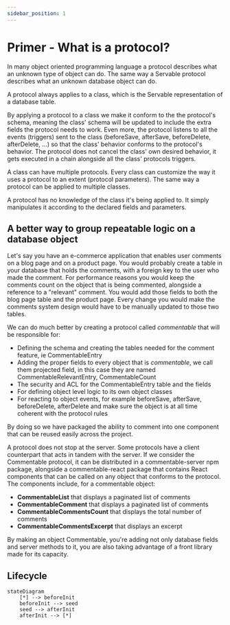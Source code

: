 ```yaml
---
sidebar_position: 1
---
```


# Primer - What is a protocol?

In many object oriented programming language a protocol describes what an unknown type of object can do. The same way a Servable protocol describes what an unknown database object can do. 

A protocol always applies to a class, which is the Servable representation of a database table. 

By applying a protocol to a class we make it conform to the the protocol's schema, meaning the class' schema will be updated to include the extra fields the protocol needs to work. Even more, the protocol listens to all the events (triggers) sent to the class (beforeSave, afterSave, beforeDelete, afterDelete, ...) so that the class' behavior conforms to the protocol's behavior. The protocol does not cancel the class' own desired behavior, it gets executed in a chain alongside all the class' protocols triggers.

A class can have multiple protocols.
Every class can customize the way it uses a protocol to an extent (protocol parameters).
The same way a protocol can be applied to multiple classes.

A protocol has no knowledge of the class it's being applied to. It simply manipulates it according to the declared fields and parameters.


## A better way to group repeatable logic on a database object
Let's say you have an e-commerce application that enables user comments on a blog page and on a product page. You would probably create a table in your database that holds the comments, with a foreign key to the user who made the comment. For performance reasons you would keep the comments count on the object that is being commented, alongside a reference to a "relevant" comment. You would add those fields to both the blog page table and the product page. Every change you would make the comments system design would have to be manually updated to those two tables.

We can do much better by creating a protocol called *commentable* that will be responsible for:

- Defining the schema and creating the tables needed for the comment feature, ie CommentableEntry
- Adding the proper fields to every object that is *commentable*, we call them projected field, in this case they are named CommentableRelevantEntry, CommentableCount
- The security and ACL for the CommentableEntry table and the fields 
- For defining object level logic to its own object classes
- For reacting to object events, for example beforeSave, afterSave, beforeDelete, afterDelete and make sure the object is at all time coherent with the protocol rules

By doing so we have packaged the ability to comment into one component that can be reused easily across the project.

A protocol does not stop at the server. Some protocols have a client counterpart that acts in tandem with the server. If we consider the Commentable protocol, it can be distributed in a commentable-server npm package, alongside a commentable-react package that contains React components that can be called on any object that conforms to the protocol. The components include, for a commentable object:
- **CommentableList** that displays a paginated list of comments 
- **CommentableComment** that displays a paginated list of comments
- **CommentableCommentsCount** that displays the total number of comments 
- **CommentableCommentsExcerpt** that displays an excerpt

By making an object Commentable, you're adding not only database fields and server methods to it, you are also taking advantage of a front library made for its capacity.


## Lifecycle
```mermaid
stateDiagram
    [*] --> beforeInit
    beforeInit --> seed
    seed --> afterInit
    afterInit --> [*]
```
